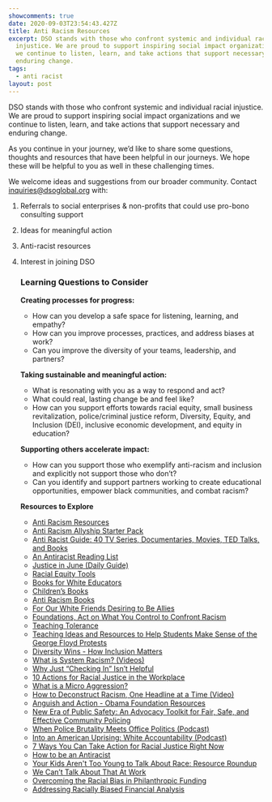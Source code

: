 ```yaml
---
showcomments: true
date: 2020-09-03T23:54:43.427Z
title: Anti Racism Resources
excerpt: DSO stands with those who confront systemic and individual racial
  injustice. We are proud to support inspiring social impact organizations and
  we continue to listen, learn, and take actions that support necessary and
  enduring change.
tags:
  - anti racist
layout: post
---
```

DSO stands with those who confront systemic and individual racial injustice. We are proud to support inspiring social impact organizations and we continue to listen, learn, and take actions that support necessary and enduring change.

As you continue in your journey, we’d like to share some questions, thoughts and resources that have been helpful in our journeys. We hope these will be helpful to you as well in these challenging times.

We welcome ideas and suggestions from our broader community. Contact [inquiries@dsoglobal.org](mailto:inquiries@dsoglobal.org) with:

1. Referrals to social enterprises & non-profits that could use pro-bono consulting support
2. Ideas for meaningful action
3. Anti-racist resources
4. Interest in joining DSO

   ### **Learning Questions to Consider**

   **Creating processes for progress:**

   * How can you develop a safe space for listening, learning, and empathy?
   * How can you improve processes, practices, and address biases at work?
   * Can you improve the diversity of your teams, leadership, and partners?

   **Taking sustainable and meaningful action:**

   * What is resonating with you as a way to respond and act?
   * What could real, lasting change be and feel like?
   * How can you support efforts towards racial equity, small business revitalization, police/criminal justice reform, Diversity, Equity, and Inclusion (DEI), inclusive economic development, and equity in education?

   **Supporting others accelerate impact:**

   * How can you support those who exemplify anti-racism and inclusion and explicitly not support those who don’t?
   * Can you identify and support partners working to create educational opportunities, empower black communities, and combat racism?

   **Resources to Explore**

   * [Anti Racism Resources](http://bit.ly/ANTIRACISMRESOURCES)
   * [Anti Racism Allyship Starter Pack](http://ally.tools/)
   * [Anti Racist Guide: 40 TV Series, Documentaries, Movies, TED Talks, and Books](https://parade.com/1046031/breabaker/anti-racist-tv-movies-documentaries-ted-talks-books/)
   * [An Antiracist Reading List](https://www.nytimes.com/2019/05/29/books/review/antiracist-reading-list-ibram-x-kendi.html)
   * [Justice in June (Daily Guide)](https://justiceinjune.org/)
   * [Racial Equity Tools](https://www.racialequitytools.org/home)
   * [Books for White Educators](https://www.bustle.com/articles/153390-10-books-i-wish-my-white-teachers-had-read)
   * [Children’s Books](https://www.theconsciouskid.org/books)
   * [Anti Racism Books](https://subtextbooks.com/books?category=Anti-Racism)
   * [For Our White Friends Desiring to Be Allies](https://sojo.net/articles/our-white-friends-desiring-be-allies)
   * [Foundations, Act on What You Control to Confront Racism](https://cep.org/foundations-act-on-what-you-control-to-confront-racism/)
   * [Teaching Tolerance](https://www.tolerance.org/)
   * [Teaching Ideas and Resources to Help Students Make Sense of the George Floyd Protests](https://www.nytimes.com/2020/06/03/learning/lesson-plans/teaching-ideas-and-resources-to-help-students-make-sense-of-the-george-floyd-protests.html)
   * [Diversity Wins - How Inclusion Matters](https://www.mckinsey.com/featured-insights/diversity-and-inclusion/diversity-wins-how-inclusion-matters#)
   * [What is System Racism? (Videos)](https://www.raceforward.org/videos/systemic-racism)
   * [Why Just “Checking In” Isn’t Helpful](https://zora.medium.com/please-stop-just-checking-in-on-your-black-co-workers-d531f8d670a6)
   * [10 Actions for Racial Justice in the Workplace](https://www.forbes.com/sites/danabrownlee/2020/06/01/dear-white-people-here-are-10-actions-you-can-take-to-promote-racial-justice-in-the-workplace/#2706f2864a92)
   * [What is a Micro Aggression?](https://www.businessinsider.com/microaggression-unconscious-bias-at-work-2018-6)
   * [How to Deconstruct Racism, One Headline at a Time (Video)](https://www.ted.com/talks/baratunde_thurston_how_to_deconstruct_racism_one_headline_at_a_time?language=en#t-998952)
   * [Anguish and Action - Obama Foundation Resources](https://www.obama.org/anguish-and-action/)
   * [New Era of Public Safety: An Advocacy Toolkit for Fair, Safe, and Effective Community Policing](https://civilrights.org/wp-content/uploads/Toolkit.pdf)
   * [When Police Brutality Meets Office Politics (Podcast)](https://www.wsj.com/podcasts/the-journal/when-police-brutality-meets-office-politics/20909458-7b52-4a52-addd-b62c5482b2ce)
   * [Into an American Uprising: White Accountability (Podcast)](https://www.nbcnews.com/podcast/into-america/american-uprising-white-accountability-n1224191)
   * [7 Ways You Can Take Action for Racial Justice Right Now](https://www.globalcitizen.org/en/content/how-to-support-racial-justice-black-americans/)
   * [How to be an Antiracist](https://www.yesmagazine.org/social-justice/2019/10/25/racist-policy-antiracism-resist/)
   * [Your Kids Aren't Too Young to Talk About Race: Resource Roundup](https://somosmayfair.us17.list-manage.com/track/click?u=87abddf7e67763929e124dd39&id=588a2be7cc&e=96f4ee9480)
   * [We Can’t Talk About That At Work](https://www.wintersgroup.com/wp-content/uploads/2018/12/We-Cant-Talk-About-That-At-Work_Excerpt-9781523094271_WEB.pdf)
   * [Overcoming the Racial Bias in Philanthropic Funding](https://ssir.org/articles/entry/overcoming_the_racial_bias_in_philanthropic_funding)
   * [Addressing Racially Biased Financial Analysis](https://nff.org/fundamental/addressing-racially-biased-financial-analysis)